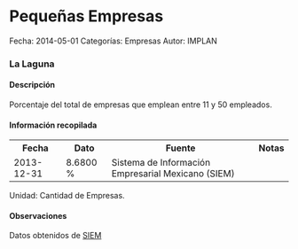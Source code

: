 Pequeñas Empresas
=====

Fecha: 2014-05-01
Categorías: Empresas
Autor: IMPLAN

### La Laguna

#### Descripción

Porcentaje del total de empresas que emplean entre 11 y 50 empleados.

#### Información recopilada

<table class="table table-hover table-bordered">
  <tr><th>Fecha</th><th>Dato</th><th>Fuente</th><th>Notas</th></tr>
  <tr><td>2013-12-31</td><td>8.6800 %</td><td>Sistema de Información Empresarial Mexicano (SIEM)</td><td></td></tr>
</table>

Unidad: Cantidad de Empresas.

#### Observaciones

Datos obtenidos de [SIEM](http://www.siem.gob.mx/siem/estadisticas/EstadoTamanoPublico.asp?p=1)
